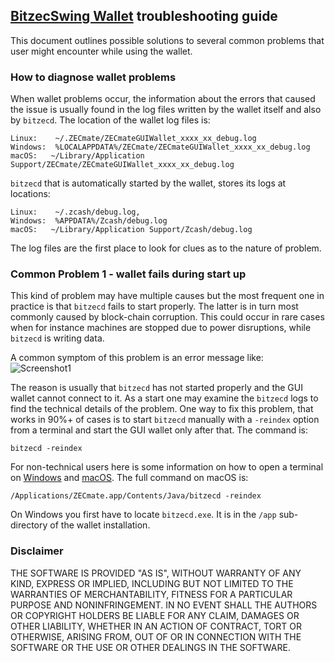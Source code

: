 ## [BitzecSwing Wallet](https://swing.zecmate.com/) troubleshooting guide

This document outlines possible solutions to several common problems that user might encounter while using the wallet.

### How to diagnose wallet problems

When wallet problems occur, the information about the errors that caused the issue is usually found in the log files written by the wallet itself and also by `bitzecd`. The location of the wallet log files is:
```
Linux:    ~/.ZECmate/ZECmateGUIWallet_xxxx_xx_debug.log 
Windows:  %LOCALAPPDATA%/ZECmate/ZECmateGUIWallet_xxxx_xx_debug.log
macOS:   ~/Library/Application Support/ZECmate/ZECmateGUIWallet_xxxx_xx_debug.log
```
`bitzecd` that is automatically started by the wallet, stores its logs at locations:
```
Linux:    ~/.zcash/debug.log, 
Windows:  %APPDATA%/Zcash/debug.log
macOS:   ~/Library/Application Support/Zcash/debug.log
 ```
The log files are the first place to look for clues as to the nature of problem.

### Common Problem 1 - wallet fails during start up

This kind of problem may have multiple causes but the most frequent one in practice is that `bitzecd` fails to start properly. The latter is in turn most commonly caused by block-chain corruption. This could occur 
in rare cases when for instance machines are stopped due to power disruptions, while `bitzecd` is writing data.

A common symptom of this problem is an error message like:
![Screenshot1](EOF_error.png "Chat Window") 

The reason is usually that `bitzecd` has not started properly and the GUI wallet cannot connect to it. As a start
one may examine the `bitzecd` logs to find the technical details of the problem. One way to fix this problem, that 
works in 90%+ of cases is to start `bitzecd` manually with a `-reindex` option from a terminal and start the GUI wallet only after that. The command is:
```
bitzecd -reindex
```
For non-technical users here is some information on how to open a terminal on [Windows](https://www.lifewire.com/how-to-open-command-prompt-2618089) and [macOS](https://www.wikihow.com/Open-a-Terminal-Window-in-Mac). The full command on macOS is:
```
/Applications/ZECmate.app/Contents/Java/bitzecd -reindex
```
On Windows you first have to locate `bitzecd.exe`. It is in the `/app` sub-directory of the wallet installation.

### Disclaimer

THE SOFTWARE IS PROVIDED "AS IS", WITHOUT WARRANTY OF ANY KIND, EXPRESS OR
IMPLIED, INCLUDING BUT NOT LIMITED TO THE WARRANTIES OF MERCHANTABILITY,
FITNESS FOR A PARTICULAR PURPOSE AND NONINFRINGEMENT. IN NO EVENT SHALL THE
AUTHORS OR COPYRIGHT HOLDERS BE LIABLE FOR ANY CLAIM, DAMAGES OR OTHER
LIABILITY, WHETHER IN AN ACTION OF CONTRACT, TORT OR OTHERWISE, ARISING FROM,
OUT OF OR IN CONNECTION WITH THE SOFTWARE OR THE USE OR OTHER DEALINGS IN THE
SOFTWARE.
